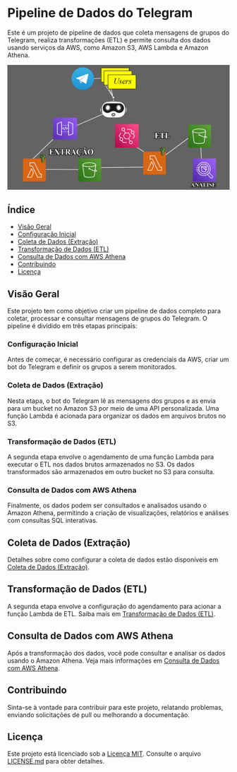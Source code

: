 # Pipeline de Dados do Telegram

Este é um projeto de pipeline de dados que coleta mensagens de grupos do Telegram, realiza transformações (ETL) e permite consulta dos dados usando serviços da AWS, como Amazon S3, AWS Lambda e Amazon Athena.

![Imagem](Roadmap-projeto-pipelane-de-dados-telegram.png)

## Índice

- [Visão Geral](#visão-geral)
- [Configuração Inicial](#configuração-inicial)
- [Coleta de Dados (Extração)](#coleta-de-dados-extração)
- [Transformação de Dados (ETL)](#transformação-de-dados-etl)
- [Consulta de Dados com AWS Athena](#consulta-de-dados-com-aws-athena)
- [Contribuindo](#contribuindo)
- [Licença](#licença)

## Visão Geral

Este projeto tem como objetivo criar um pipeline de dados completo para coletar, processar e consultar mensagens de grupos do Telegram. O pipeline é dividido em três etapas principais:

### Configuração Inicial

Antes de começar, é necessário configurar as credenciais da AWS, criar um bot do Telegram e definir os grupos a serem monitorados.

### Coleta de Dados (Extração)

Nesta etapa, o bot do Telegram lê as mensagens dos grupos e as envia para um bucket no Amazon S3 por meio de uma API personalizada. Uma função Lambda é acionada para organizar os dados em arquivos brutos no S3.

### Transformação de Dados (ETL)

A segunda etapa envolve o agendamento de uma função Lambda para executar o ETL nos dados brutos armazenados no S3. Os dados transformados são armazenados em outro bucket no S3 para consulta.

### Consulta de Dados com AWS Athena

Finalmente, os dados podem ser consultados e analisados usando o Amazon Athena, permitindo a criação de visualizações, relatórios e análises com consultas SQL interativas.

## Coleta de Dados (Extração)

Detalhes sobre como configurar a coleta de dados estão disponíveis em [Coleta de Dados (Extração)](Pipeline_de_dados_telegram.ipynb).

## Transformação de Dados (ETL)

A segunda etapa envolve a configuração do agendamento para acionar a função Lambda de ETL. Saiba mais em [Transformação de Dados (ETL)](Pipeline_de_dados_telegram.ipynb).

## Consulta de Dados com AWS Athena

Após a transformação dos dados, você pode consultar e analisar os dados usando o Amazon Athena. Veja mais informações em [Consulta de Dados com AWS Athena](Pipeline_de_dados_telegram.ipynb).

## Contribuindo

Sinta-se à vontade para contribuir para este projeto, relatando problemas, enviando solicitações de pull ou melhorando a documentação.

## Licença

Este projeto está licenciado sob a [Licença MIT](LICENSE.md). Consulte o arquivo [LICENSE.md](LICENSE.md) para obter detalhes.
